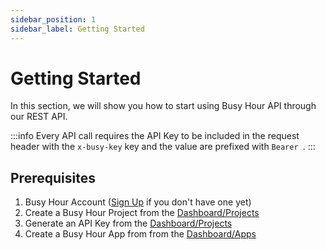 ```yaml
---
sidebar_position: 1
sidebar_label: Getting Started
---
```


# Getting Started

In this section, we will show you how to start using Busy Hour API through our REST API.

:::info
Every API call requires the API Key to be included in the request header with the `x-busy-key` key and the value are prefixed with `Bearer `.
:::

## Prerequisites

1. Busy Hour Account ([Sign Up](https://busyhour.id/auth/sign-up) if you don't have one yet)
2. Create a Busy Hour Project from the [Dashboard/Projects](https://busyhour.id/dashboard/projects)
3. Generate an API Key from the [Dashboard/Projects](https://busyhour.id/dashboard/projects)
4. Create a Busy Hour App from from the [Dashboard/Apps](https://busyhour.id/dashboard/apps)
